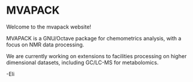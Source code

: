 # MVAPACK

Welcome to the mvapack website!

MVAPACK is a GNU/Octave package for chemometrics analysis, with a focus on NMR data processing.

We are currently working on extensions to facilities processing on higher dimensional datasets, including GC/LC-MS for metabolomics.


-Eli
